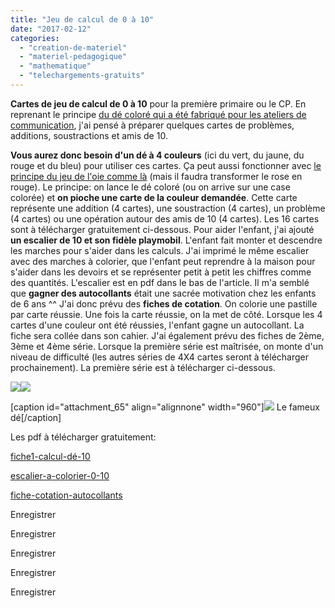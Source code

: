 ```yaml
---
title: "Jeu de calcul de 0 à 10"
date: "2017-02-12"
categories: 
  - "creation-de-materiel"
  - "materiel-pedagogique"
  - "mathematique"
  - "telechargements-gratuits"
---
```


**Cartes de jeu de calcul de 0 à 10** pour la première primaire ou le CP. En reprenant le principe [du dé coloré qui a été fabriqué pour les ateliers de communication](http://sophielenaerts.be/2017/02/12/ateliers-de-communication-creation-de-materiel/), j'ai pensé à préparer quelques cartes de problèmes, additions, soustractions et amis de 10.

**Vous aurez donc besoin d'un dé à 4 couleurs** (ici du vert, du jaune, du rouge et du bleu) pour utiliser ces cartes. Ça peut aussi fonctionner avec [le principe du jeu de l'oie comme là](http://sophielenaerts.be/2017/02/12/jeu-recapitulatif-calcul/) (mais il faudra transformer le rose en rouge). Le principe: on lance le dé coloré (ou on arrive sur une case colorée) et **on pioche une carte de la couleur demandée**. Cette carte représente une addition (4 cartes), une soustraction (4 cartes), un problème (4 cartes) ou une opération autour des amis de 10 (4 cartes). Les 16 cartes sont à télécharger gratuitement ci-dessous. Pour aider l'enfant, j'ai ajouté **un escalier de 10 et son fidèle playmobil**. L'enfant fait monter et descendre les marches pour s'aider dans les calculs. J'ai imprimé le même escalier avec des marches à colorier, que l'enfant peut reprendre à la maison pour s'aider dans les devoirs et se représenter petit à petit les chiffres comme des quantités. L'escalier est en pdf dans le bas de l'article. Il m'a semblé que **gagner des autocollants** était une sacrée motivation chez les enfants de 6 ans ^^ J'ai donc prévu des **fiches de cotation**. On colorie une pastille par carte réussie. Une fois la carte réussie, on la met de côté. Lorsque les 4 cartes d'une couleur ont été réussies, l'enfant gagne un autocollant. La fiche sera collée dans son cahier. J'ai également prévu des fiches de 2ème, 3ème et 4ème série. Lorsque la première série est maîtrisée, on monte d'un niveau de difficulté (les autres séries de 4X4 cartes seront à télécharger prochainement). La première série est à télécharger ci-dessous.

![](/images/Photo-12-02-17-23-31-53.jpg)![](/images/Photo-12-02-17-23-31-42.jpg)

\[caption id="attachment\_65" align="alignnone" width="960"\]![](/images/16708280_10154530803716939_6606577073709854117_n.jpg) Le fameux dé\[/caption\]

Les pdf à télécharger gratuitement:

[fiche1-calcul-dé-10](http://sophielenaerts.be/wp-content/uploads/2017/02/fiche1-calcul-dé-10.pdf)

[escalier-a-colorier-0-10](http://sophielenaerts.be/wp-content/uploads/2017/02/escalier-a-colorier-0-10.pdf)

[fiche-cotation-autocollants](http://sophielenaerts.be/wp-content/uploads/2017/02/fiche-cotation-autocollants.pdf)

Enregistrer

Enregistrer

Enregistrer

Enregistrer

Enregistrer
